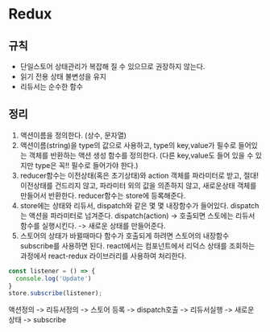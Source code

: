 # Redux

## 규칙
- 단일스토어
  상태관리가 복잡해 질 수 있으므로 권장하지 않는다.
- 읽기 전용 상태
  불변성을 유지
- 리듀서는 순수한 함수

## 정리
1. 액션이름을 정의한다. (상수, 문자열)
2. 액션이름(string)을 type의 값으로 사용하고,
type의 key,value가 필수로 들어있는 객체를 반환하는
액션 생성 함수를 정의한다.
(다른 key,value도 들어 있을 수 있지만 type은 꼭!! 필수로 들어가야 한다.)
3. reducer함수는 이전상태(혹은 초기상태)와 action 객체를 파라미터로 받고,
절대! 이전상태를 건드리지 않고, 파라미터 외의 값을 의존하지 않고,
새로운상태 객체를 만들어서 반환한다.
reducer함수는 store에 등록해준다.
4. store에는 상태와 리듀서, dispatch와 같은 몇 몇 내장함수가 들어있다.
dispatch는 액션을 파라미터로 넘겨준다. 
dispatch(action) -> 호출되면 스토에는 리듀서 함수를 실행시킨다. -> 새로운 상태를 만들어준다.
5. 스토어의 상태가 바뀔때마다 함수가 호출되게 하려면 스토어의 내장함수 subscribe를 사용하면 된다.
react에서는 컴포넌트에서 리덕스 상태를 조회하는 과정에서 react-redux 라이브러리를 사용하여 처리한다.
```js
const listener = () => {
  console.log('Update')
}
store.subscribe(listener);
```

액션정의 -> 리듀서정의 -> 스토어 등록 -> dispatch호출 -> 리듀서실행 -> 새로운 상태 -> subscribe


